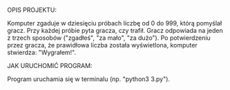 OPIS PROJEKTU:

Komputer zgaduje w dziesięciu próbach liczbę od 0 do 999, którą pomyślał gracz.
Przy każdej próbie pyta gracza, czy trafił. Gracz odpowiada na jeden z trzech
sposobów ("zgadłeś", "za mało", "za dużo"). Po potwierdzeniu przez gracza, że prawidłowa liczba została wyświetlona,
komputer stwierdza: "Wygrałem!".

JAK URUCHOMIĆ PROGRAM:

Program uruchamia się w terminalu (np. "python3 3.py").


